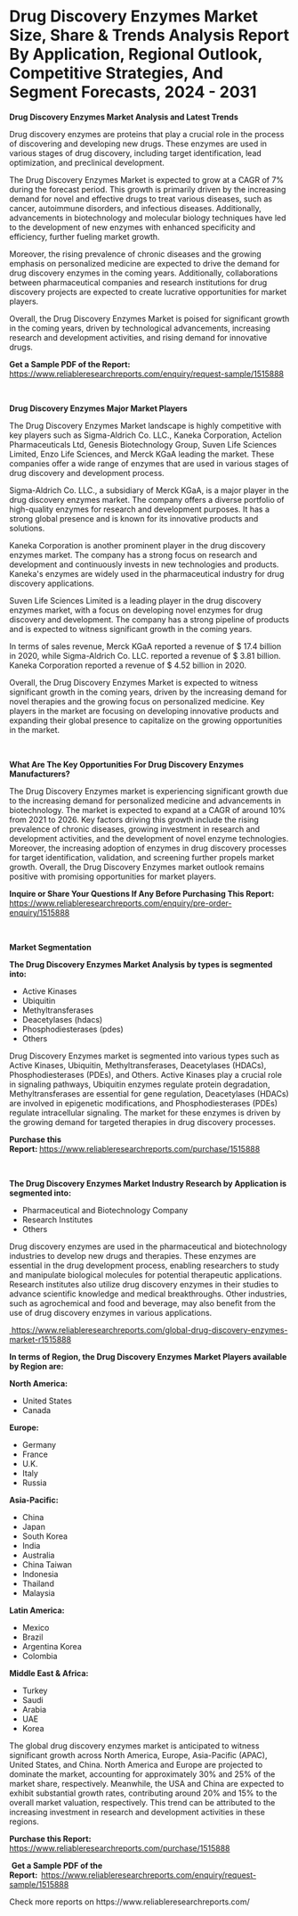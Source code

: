 <p><h1>Drug Discovery Enzymes Market Size, Share & Trends Analysis Report By Application, Regional Outlook, Competitive Strategies, And Segment Forecasts, 2024 - 2031</h1></p><p><strong>Drug Discovery Enzymes Market Analysis and Latest Trends</strong></p>
<p><p>Drug discovery enzymes are proteins that play a crucial role in the process of discovering and developing new drugs. These enzymes are used in various stages of drug discovery, including target identification, lead optimization, and preclinical development.</p><p>The Drug Discovery Enzymes Market is expected to grow at a CAGR of 7% during the forecast period. This growth is primarily driven by the increasing demand for novel and effective drugs to treat various diseases, such as cancer, autoimmune disorders, and infectious diseases. Additionally, advancements in biotechnology and molecular biology techniques have led to the development of new enzymes with enhanced specificity and efficiency, further fueling market growth.</p><p>Moreover, the rising prevalence of chronic diseases and the growing emphasis on personalized medicine are expected to drive the demand for drug discovery enzymes in the coming years. Additionally, collaborations between pharmaceutical companies and research institutions for drug discovery projects are expected to create lucrative opportunities for market players.</p><p>Overall, the Drug Discovery Enzymes Market is poised for significant growth in the coming years, driven by technological advancements, increasing research and development activities, and rising demand for innovative drugs.</p></p>
<p><strong>Get a Sample PDF of the Report:&nbsp;</strong> <a href="https://www.reliableresearchreports.com/enquiry/request-sample/1515888">https://www.reliableresearchreports.com/enquiry/request-sample/1515888</a></p>
<p>&nbsp;</p>
<p><strong>Drug Discovery Enzymes Major Market Players</strong></p>
<p><p>The Drug Discovery Enzymes Market landscape is highly competitive with key players such as Sigma-Aldrich Co. LLC., Kaneka Corporation, Actelion Pharmaceuticals Ltd, Genesis Biotechnology Group, Suven Life Sciences Limited, Enzo Life Sciences, and Merck KGaA leading the market. These companies offer a wide range of enzymes that are used in various stages of drug discovery and development process.</p><p>Sigma-Aldrich Co. LLC., a subsidiary of Merck KGaA, is a major player in the drug discovery enzymes market. The company offers a diverse portfolio of high-quality enzymes for research and development purposes. It has a strong global presence and is known for its innovative products and solutions.</p><p>Kaneka Corporation is another prominent player in the drug discovery enzymes market. The company has a strong focus on research and development and continuously invests in new technologies and products. Kaneka's enzymes are widely used in the pharmaceutical industry for drug discovery applications.</p><p>Suven Life Sciences Limited is a leading player in the drug discovery enzymes market, with a focus on developing novel enzymes for drug discovery and development. The company has a strong pipeline of products and is expected to witness significant growth in the coming years.</p><p>In terms of sales revenue, Merck KGaA reported a revenue of $ 17.4 billion in 2020, while Sigma-Aldrich Co. LLC. reported a revenue of $ 3.81 billion. Kaneka Corporation reported a revenue of $ 4.52 billion in 2020.</p><p>Overall, the Drug Discovery Enzymes Market is expected to witness significant growth in the coming years, driven by the increasing demand for novel therapies and the growing focus on personalized medicine. Key players in the market are focusing on developing innovative products and expanding their global presence to capitalize on the growing opportunities in the market.</p></p>
<p>&nbsp;</p>
<p><strong>What Are The Key Opportunities For Drug Discovery Enzymes Manufacturers?</strong></p>
<p><p>The Drug Discovery Enzymes market is experiencing significant growth due to the increasing demand for personalized medicine and advancements in biotechnology. The market is expected to expand at a CAGR of around 10% from 2021 to 2026. Key factors driving this growth include the rising prevalence of chronic diseases, growing investment in research and development activities, and the development of novel enzyme technologies. Moreover, the increasing adoption of enzymes in drug discovery processes for target identification, validation, and screening further propels market growth. Overall, the Drug Discovery Enzymes market outlook remains positive with promising opportunities for market players.</p></p>
<p><strong>Inquire or Share Your Questions If Any Before Purchasing This Report:</strong> <a href="https://www.reliableresearchreports.com/enquiry/pre-order-enquiry/1515888">https://www.reliableresearchreports.com/enquiry/pre-order-enquiry/1515888</a></p>
<p>&nbsp;</p>
<p><strong>Market Segmentation</strong></p>
<p><strong>The Drug Discovery Enzymes Market Analysis by types is segmented into:</strong></p>
<p><ul><li>Active Kinases</li><li>Ubiquitin</li><li>Methyltransferases</li><li>Deacetylases (hdacs)</li><li>Phosphodiesterases (pdes)</li><li>Others</li></ul></p>
<p><p>Drug Discovery Enzymes market is segmented into various types such as Active Kinases, Ubiquitin, Methyltransferases, Deacetylases (HDACs), Phosphodiesterases (PDEs), and Others. Active Kinases play a crucial role in signaling pathways, Ubiquitin enzymes regulate protein degradation, Methyltransferases are essential for gene regulation, Deacetylases (HDACs) are involved in epigenetic modifications, and Phosphodiesterases (PDEs) regulate intracellular signaling. The market for these enzymes is driven by the growing demand for targeted therapies in drug discovery processes.</p></p>
<p><strong>Purchase this Report:&nbsp;</strong><a href="https://www.reliableresearchreports.com/purchase/1515888">https://www.reliableresearchreports.com/purchase/1515888</a></p>
<p>&nbsp;</p>
<p><strong>The Drug Discovery Enzymes Market Industry Research by Application is segmented into:</strong></p>
<p><ul><li>Pharmaceutical and Biotechnology Company</li><li>Research Institutes</li><li>Others</li></ul></p>
<p><p>Drug discovery enzymes are used in the pharmaceutical and biotechnology industries to develop new drugs and therapies. These enzymes are essential in the drug development process, enabling researchers to study and manipulate biological molecules for potential therapeutic applications. Research institutes also utilize drug discovery enzymes in their studies to advance scientific knowledge and medical breakthroughs. Other industries, such as agrochemical and food and beverage, may also benefit from the use of drug discovery enzymes in various applications.</p></p>
<p><a href="https://www.reliableresearchreports.com/global-drug-discovery-enzymes-market-r1515888">&nbsp;https://www.reliableresearchreports.com/global-drug-discovery-enzymes-market-r1515888</a></p>
<p><strong>In terms of Region, the Drug Discovery Enzymes Market Players available by Region are:</strong></p>
<p>
    <p> <strong> North America: </strong>
        <ul>
            <li>United States</li>
            <li>Canada</li>
        </ul>
        </p> 
    <p> <strong> Europe: </strong>
        <ul>
            <li>Germany</li>
            <li>France</li>
            <li>U.K.</li>
            <li>Italy</li>
            <li>Russia</li>
        </ul>
        </p> 
    <p> <strong> Asia-Pacific: </strong>
        <ul>
            <li>China</li>
            <li>Japan</li>
            <li>South Korea</li>
            <li>India</li>
            <li>Australia</li>
            <li>China Taiwan</li>
            <li>Indonesia</li>
            <li>Thailand</li>
            <li>Malaysia</li>
        </ul>
        </p> 
    <p> <strong> Latin America: </strong>
        <ul>
            <li>Mexico</li>
            <li>Brazil</li>
            <li>Argentina Korea</li>
            <li>Colombia</li>
        </ul>
        </p> 
    <p> <strong> Middle East & Africa: </strong>
        <ul>
            <li>Turkey</li>
            <li>Saudi</li>
            <li>Arabia</li>
            <li>UAE</li>
            <li>Korea</li>
        </ul>
    </p>
    </p>
<p><p>The global drug discovery enzymes market is anticipated to witness significant growth across North America, Europe, Asia-Pacific (APAC), United States, and China. North America and Europe are projected to dominate the market, accounting for approximately 30% and 25% of the market share, respectively. Meanwhile, the USA and China are expected to exhibit substantial growth rates, contributing around 20% and 15% to the overall market valuation, respectively. This trend can be attributed to the increasing investment in research and development activities in these regions.</p></p>
<p><strong>Purchase this Report: </strong><a href="https://www.reliableresearchreports.com/purchase/1515888">https://www.reliableresearchreports.com/purchase/1515888</a></p>
<p>&nbsp;<strong>Get a Sample PDF of the Report:&nbsp;&nbsp;</strong><a href="https://www.reliableresearchreports.com/enquiry/request-sample/1515888">https://www.reliableresearchreports.com/enquiry/request-sample/1515888</a></p>
<p><strong></strong></p>
<p>Check more reports on https://www.reliableresearchreports.com/</p>
